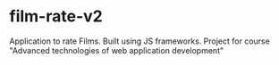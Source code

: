 # film-rate-v2
Application to rate Films. Built using JS frameworks. Project for course "Advanced technologies of web application development"
